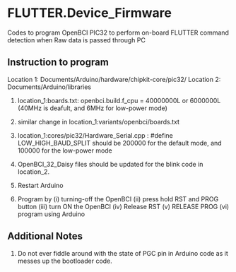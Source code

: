 # FLUTTER.Device_Firmware

Codes to program OpenBCI PIC32 to perform on-board FLUTTER command detection when Raw data is passed through PC

## Instruction to program

Location 1: Documents/Arduino/hardware/chipkit-core/pic32/
Location 2: Documents/Arduino/libraries

1. location_1:boards.txt: openbci.build.f_cpu = 40000000L or 6000000L (40MHz is deafult, and 6MHz for low-power mode)

2. similar change in location_1:variants/openbci/boards.txt

3. location_1:cores/pic32/Hardware_Serial.cpp : #define LOW_HIGH_BAUD_SPLIT should be 200000 for the default mode, and 100000 for the low-power mode

4. OpenBCI_32_Daisy files should be updated for the blink code in location_2. 

5. Restart Arduino

6. Program by (i) turning-off the OpenBCI (ii) press hold RST and PROG button (iii) turn ON the OpenBCI (iv) Release RST (v) RELEASE PROG (vi) program using Arduino

## Additional Notes

1. Do not ever fiddle around with the state of PGC pin in Arduino code as it messes up the bootloader code.
